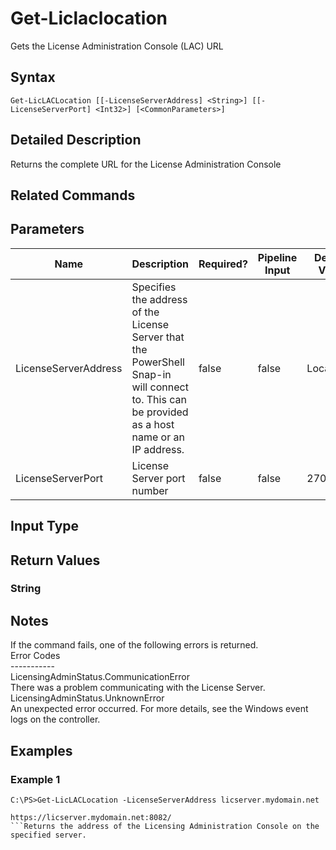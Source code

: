 ﻿
# Get-Liclaclocation
Gets the License Administration Console (LAC) URL
## Syntax
```
Get-LicLACLocation [[-LicenseServerAddress] <String>] [[-LicenseServerPort] <Int32>] [<CommonParameters>]
```
## Detailed Description
Returns the complete URL for the License Administration Console


## Related Commands

## Parameters
| Name   | Description | Required? | Pipeline Input | Default Value |
| --- | --- | --- | --- | --- |
| LicenseServerAddress | Specifies the address of the License Server that the PowerShell Snap-in will connect to.  This can be provided as a host name or an IP address. | false | false | LocalHost. |
| LicenseServerPort | License Server port number | false | false | 27000 |

## Input Type

### 

## Return Values

### String

## Notes
If the command fails, one of the following errors is returned.<br>    Error Codes<br>    -----------<br>    LicensingAdminStatus.CommunicationError<br>        There was a problem communicating with the License Server.<br>    LicensingAdminStatus.UnknownError<br>        An unexpected error occurred.  For more details, see the Windows event logs on the controller.
## Examples

### Example 1
```
C:\PS>Get-LicLACLocation -LicenseServerAddress licserver.mydomain.net

https://licserver.mydomain.net:8082/
```Returns the address of the Licensing Administration Console on the specified server.
